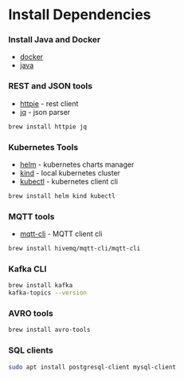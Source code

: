 # Install Dependencies

### Install Java and Docker

- [docker](https://docs.docker.com/engine/install/)
- [java](https://sdkman.io/jdks)

### REST and JSON tools

- [httpie](https://httpie.io/) - rest client
- [jq](https://stedolan.github.io/jq/) - json parser

```bash
brew install httpie jq
```

### Kubernetes Tools

- [helm](https://helm.sh/docs/intro/install/) - kubernetes charts manager
- [kind](https://kind.sigs.k8s.io/) - local kubernetes cluster
- [kubectl](https://kubernetes.io/docs/reference/kubectl/) - kubernetes client cli

```bash
brew install helm kind kubectl
```

### MQTT tools

- [mqtt-cli](https://hivemq.github.io/mqtt-cli/docs/installation/) - MQTT client cli

```bash
brew install hivemq/mqtt-cli/mqtt-cli
```

### Kafka CLI

```bash
brew install kafka
kafka-topics --version
```

### AVRO tools

```bash
brew install avro-tools
```

### SQL clients

```bash
sudo apt install postgresql-client mysql-client
```